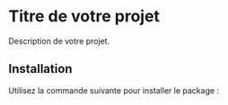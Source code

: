 # Titre de votre projet

Description de votre projet.

## Installation

Utilisez la commande suivante pour installer le package :
